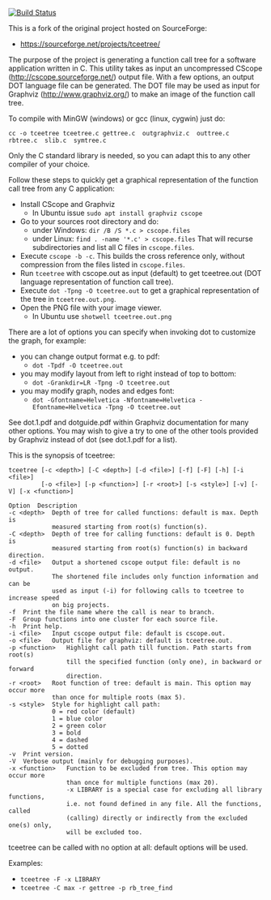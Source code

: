 [![Build Status](https://travis-ci.org/mihais/tceetree.svg?branch=master)](https://travis-ci.org/mihais/tceetree)

This is a fork of the original project hosted on SourceForge:
* https://sourceforge.net/projects/tceetree/

The purpose of the project is generating a function call tree for a software
application written in C. This utility takes as input an uncompressed CScope
(http://cscope.sourceforge.net/) output file.
With a few options, an output DOT language file can be generated.
The DOT file may be used as input for Graphviz (http://www.graphviz.org/)
to make an image of the function call tree.

To compile with MinGW (windows) or gcc (linux, cygwin) just do:

```
cc -o tceetree tceetree.c gettree.c  outgraphviz.c  outtree.c  rbtree.c  slib.c  symtree.c
```

Only the C standard library is needed, so you can adapt this to any other
compiler of your choice.

Follow these steps to quickly get a graphical representation of the function
call tree from any C application:

* Install CScope and Graphviz
    * In Ubuntu issue `sudo apt install graphviz cscope`
* Go to your sources root directory and do:
    * under Windows: `dir /B /S *.c > cscope.files`
    * under Linux: `find . -name '*.c' > cscope.files`
That will recurse subdirectories and list all C files in `cscope.files`.
* Execute `cscope -b -c`. This builds the cross reference only, without
compression from the files listed in `cscope.files`.
* Run `tceetree` with cscope.out as input (default) to get tceetree.out (DOT
language representation of function call tree).
* Execute `dot -Tpng -O tceetree.out` to get a graphical representation of the
tree in `tceetree.out.png`.
* Open the PNG file with your image viewer.
    * In Ubuntu use `shotwell tceetree.out.png`

There are a lot of options you can specify when invoking dot to customize
the graph, for example:

* you can change output format e.g. to pdf:
    * `dot -Tpdf -O tceetree.out`
* you may modify layout from left to right instead of top to bottom:
    * `dot -Grankdir=LR -Tpng -O tceetree.out`
* you may modify graph, nodes and edges font:
    * `dot -Gfontname=Helvetica -Nfontname=Helvetica -Efontname=Helvetica -Tpng -O tceetree.out`

See dot.1.pdf and dotguide.pdf within Graphviz documentation for many other options.
You may wish to give a try to one of the other tools provided by Graphviz
instead of dot (see dot.1.pdf for a list).

This is the synopsis of tceetree:

```
tceetree [-c <depth>] [-C <depth>] [-d <file>] [-f] [-F] [-h] [-i <file>]
		 [-o <file>] [-p <function>] [-r <root>] [-s <style>] [-v] [-V] [-x <function>]

Option	Description
-c <depth>	Depth of tree for called functions: default is max. Depth is
			measured starting from root(s) function(s).
-C <depth>	Depth of tree for calling functions: default is 0. Depth is
			measured starting from root(s) function(s) in backward direction.
-d <file>	Output a shortened cscope output file: default is no output.
			The shortened file includes only function information and can be
			used as input (-i) for following calls to tceetree to increase speed
			on big projects.
-f	Print the file name where the call is near to branch.
-F	Group functions into one cluster for each source file.
-h	Print help.
-i <file>	Input cscope output file: default is cscope.out.
-o <file>	Output file for graphviz: default is tceetree.out.
-p <function>	Highlight call path till function. Path starts from root(s)
				till the specified function (only one), in backward or forward
				direction.
-r <root>	Root function of tree: default is main. This option may occur more
			than once for multiple roots (max 5).
-s <style>	Style for highlight call path:
			0 = red color (default)
			1 = blue color
			2 = green color
			3 = bold
			4 = dashed
			5 = dotted
-v	Print version.
-V	Verbose output (mainly for debugging purposes).
-x <function>	Function to be excluded from tree. This option may occur more
				than once for multiple functions (max 20).
				-x LIBRARY is a special case for excluding all library functions,
				i.e. not found defined in any file. All the functions, called
				(calling) directly or indirectly from the excluded one(s) only,
				will be excluded too.
```

tceetree can be called with no option at all: default options will be used.

Examples:
* `tceetree -F -x LIBRARY`
* `tceetree -C max -r gettree -p rb_tree_find`
